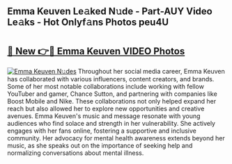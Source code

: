 ## Emma Keuven Le𝚊ked N𝚞de - Part-AUY Video Le𝚊ks - Hot Onlyf𝚊ns Photos peu4U

# <h2><a href="http://ac36177.deff.icu/?id=Emma+Keuven">🔗 New 👉🔴 Emma Keuven VIDEO Photos</a></h2>

[![Emma Keuven N𝚞des](https://i.imgur.com/rIISA9y.gif)](http://ac36177.deff.icu/?id=Emma+Keuven)
Throughout her social media career, Emma Keuven has collaborated with various influencers, content creators, and brands. Some of her most notable collaborations include working with fellow YouTuber and gamer, Chance Sutton, and partnering with companies like Boost Mobile and Nike. These collaborations not only helped expand her reach but also allowed her to explore new opportunities and creative avenues. Emma Keuven's music and message resonate with young audiences who find solace and strength in her vulnerability. She actively engages with her fans online, fostering a supportive and inclusive community. Her advocacy for mental health awareness extends beyond her music, as she speaks out on the importance of seeking help and normalizing conversations about mental illness.
